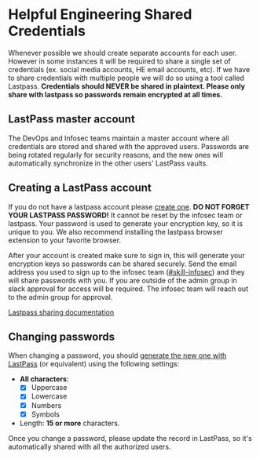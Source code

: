 # Helpful Engineering Shared Credentials

Whenever possible we should create separate accounts for each user.  However in some instances it will be required to share a single set of credentials (ex. social media accounts, HE email accounts, etc).  If we have to share credentials with multiple people we will do so using a tool called Lastpass.  **Credentials should NEVER be shared in plaintext.  Please only share with lastpass so passwords remain encrypted at all times.**

## LastPass master account
The DevOps and Infosec teams maintain a master account where all credentials are stored and shared with the approved users. Passwords are being rotated regularly for security reasons, and the new ones will automatically synchronize in the other users' LastPass vaults.  

## Creating a LastPass account
If you do not have a lastpass account please [create one](https://lastpass.com/create-account.php).  **DO NOT FORGET YOUR LASTPASS PASSWORD!**  It cannot be reset by the infosec team or lastpass.  Your password is used to generate your encryption key, so it is unique to you.  We also recommend installing the lastpass browser extension to your favorite browser.

After your account is created make sure to sign in, this will generate your encryption keys so passwords can be shared securely.  Send the email address you used to sign up to the infosec team ([#skill-infosec](https://app.slack.com/client/TUTSYURT3/CV4TYGC1Z)) and they will share passwords with you.  If you are outside of the admin group in slack approval for access will be required.  The infosec team will reach out to the admin group for approval. 

[Lastpass sharing documentation](https://helpdesk.lastpass.com/sharing-4-0/)

## Changing passwords
When changing a password, you should [generate the new one with LastPass](https://helpdesk.lastpass.com/generating-a-password/) (or equivalent) using the following settings:

* **All characters**:
  - [x] Uppercase
  - [x] Lowercase
  - [x] Numbers
  - [x] Symbols
* Length: **15 or more** characters.

Once you change a password, please update the record in LastPass, so it's automatically shared with all the authorized users.
